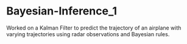 # Bayesian-Inference_1
Worked on a Kalman Filter to predict the trajectory of an airplane with varying trajectories using radar observations and Bayesian rules.
